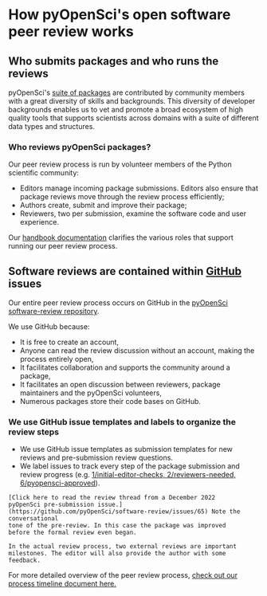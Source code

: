 # How pyOpenSci's open software peer review works


## Who submits packages and who runs the reviews

pyOpenSci's [suite of packages](https://www.pyopensci.org/python-packages/) are
contributed by community members with a great diversity of skills and backgrounds. This diversity
of developer backgrounds enables us to vet and promote a broad ecosystem of
high quality tools
that supports scientists across domains with a suite of different data
types and structures.

### Who reviews pyOpenSci packages?

Our peer review process is run by volunteer members of the Python scientific
community:

* Editors manage incoming package submissions. Editors also ensure
that package reviews move through the review process efficiently;
* Authors create, submit and improve their package;
* Reviewers, two per submission, examine the software code and user experience.

Our [handbook documentation](https://www.pyopensci.org/handbook/) clarifies
the various roles that support running our peer review process.

## Software reviews are contained within [GitHub](https://www.github.com/pyOpenSci) issues

Our entire peer review process occurs on GitHub in the
[pyOpenSci software-review repository](https://www.github.com/pyopensci/software-review).

We use GitHub because:

* It is free to create an account,
* Anyone can read the review discussion without an account, making the process entirely open,
* It facilitates collaboration and supports the community around a package,
* It facilitates an open discussion between reviewers, package maintainers and the pyOpenSci volunteers,
* Numerous packages store their code bases on GitHub.

### We use GitHub issue templates and labels to organize the review steps

* We use GitHub issue templates as submission templates for new reviews and pre-submission review questions.
* We label issues to track every step of the package submission and review progress (e.g. [1/initial-editor-checks, 2/reviewers-needed, 6/pyopensci-approved](https://github.com/pyOpenSci/software-review/labels)).

```{note}
[Click here to read the review thread from a December 2022
pyOpenSci pre-submission issue.](https://github.com/pyOpenSci/software-review/issues/65) Note the conversational
tone of the pre-review. In this case the package was improved
before the formal review even began.

In the actual review process, two external reviews are important milestones. The editor will also provide the author with some feedback.
```

For more detailed overview of the peer review process, [check out our process
timeline document here.](review-timeline)
